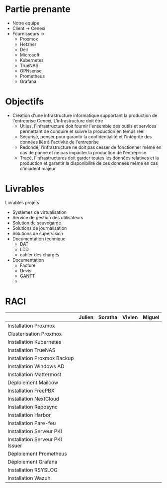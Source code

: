 # Partie prenante
- Notre equipe
- Client -> Cenexi
- Fournisseurs ->
	- Proxmox
	- Hetzner
	- Dell
	- Microsoft
	- Kubernetes
	- TrueNAS
	- OPNsense
	- Prometheus
	- Grafana


# Objectifs
- Création d'une infrastructure informatique supportant la production de l'entreprise Cenexi, L'infrastructure doit être
	- Utiles, l'infrastructure doit fournir l'ensemble des outils et services permettant de conduire et suivre la production en temps réel
	- Sécurisé, penser pour garantir la confidentialité et l'intégrité des données liés à l'activité de l'entreprise
	- Redondé, l'infrastructure ne doit pas cesser de fonctionner même en cas de panne et ne pas impacter la production de l'entreprise
	- Tracé, l'infrastructures doit garder toutes les données relatives et la production et garantir la disponibilité de ces données même en cas d'incident majeur

# Livrables
Livrables projets
- Systèmes de virtualisation
- Service de gestion des utilisateurs
- Solution de sauvegarde
- Solutions de journalisation
- Solutions de supervision
- Documentation technique
	- DAT
	- LDD
	- cahier des charges
- Documentation 
	- Facture
	- Devis
	- GANTT
	- 


# RACI

|                                 | Julien | Soratha | Vivien | Miguel |
| ------------------------------- | ------ | ------- | ------ | ------ |
| Installation Proxmox            |        |         |        |        |
| Clusterisation Proxmox          |        |         |        |        |
| Installation Kubernetes         |        |         |        |        |
| Installation TrueNAS            |        |         |        |        |
| Installation Proxmox Backup     |        |         |        |        |
| Installation Windows AD         |        |         |        |        |
| Installation Mattermost         |        |         |        |        |
| Déploiement Mailcow             |        |         |        |        |
| Installation FreePBX            |        |         |        |        |
| Installation NextCloud          |        |         |        |        |
| Installation Reposync           |        |         |        |        |
| Installation Harbor             |        |         |        |        |
| Installation Pare-feu           |        |         |        |        |
| Installation Serveur PKI        |        |         |        |        |
| Installation Serveur PKI Issuer |        |         |        |        |
| Déploiement Prometheus          |        |         |        |        |
| Déploiement Grafana             |        |         |        |        |
| Installation RSYSLOG            |        |         |        |        |
| Installation Wazuh              |        |         |        |        |
